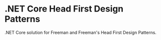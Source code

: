 # .NET Core Head First Design Patterns
.NET Core solution for Freeman and Freeman's Head First Design Patterns.

